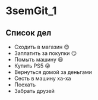 # 3semGit_1

## Список дел
* Сходить в магазин :blush:
* Заплатить за покупки :smirk:
* Помыть машину :satisfied:
* Купить PS5 :stuck_out_tongue_winking_eye:
* Вернуться домой за деньгами
* Сесть в машину ха-ха
* Поехать
* Забрать друзей
